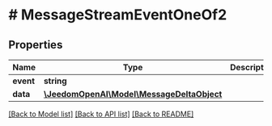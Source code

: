 # # MessageStreamEventOneOf2

## Properties

Name | Type | Description | Notes
------------ | ------------- | ------------- | -------------
**event** | **string** |  |
**data** | [**\JeedomOpenAI\Model\MessageDeltaObject**](MessageDeltaObject.md) |  |

[[Back to Model list]](../../README.md#models) [[Back to API list]](../../README.md#endpoints) [[Back to README]](../../README.md)
